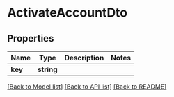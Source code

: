 # ActivateAccountDto

## Properties
Name | Type | Description | Notes
------------ | ------------- | ------------- | -------------
**key** | **string** |  | 

[[Back to Model list]](../README.md#documentation-for-models) [[Back to API list]](../README.md#documentation-for-api-endpoints) [[Back to README]](../README.md)


